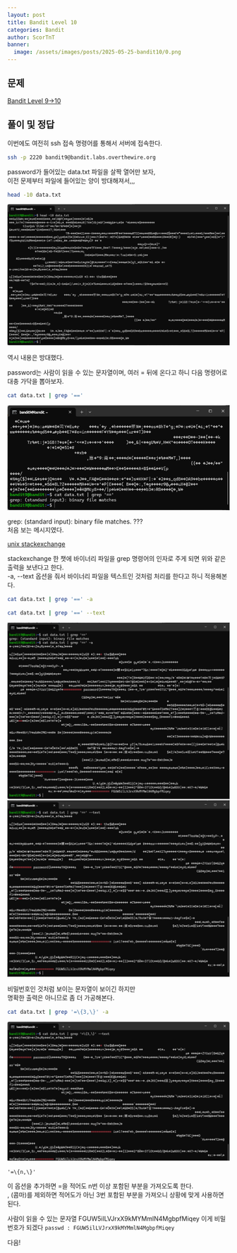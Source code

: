 ```yaml
---
layout: post
title: Bandit Level 10
categories: Bandit
author: ScorTnT
banner:
  image: /assets/images/posts/2025-05-25-bandit10/0.png
---
```


## 문제

[Bandit Level 9->10](https://overthewire.org/wargames/bandit/bandit10.html)

## 풀이 및 정답

이번에도 여전히 ssh 접속 명령어를 통해서 서버에 접속한다.
```bash
ssh -p 2220 bandit9@bandit.labs.overthewire.org
```
password가 들어있는 data.txt 파일을 살짝 열어만 보자,  
이전 문제부터 파일에 들어있는 양이 방대해져서,,,  

```bash
head -10 data.txt
```
![](/assets/images/posts/2025-05-25-bandit10/0.png)

역시 내용은 방대했다.  

password는 사람이 읽을 수 있는 문자열이며, 여러 = 뒤에 온다고 하니 다음 명령어로 대충 가닥을 뽑아보자.  

```bash
cat data.txt | grep '=='
```
![](/assets/images/posts/2025-05-25-bandit10/1.png)
  
grep: (standard input): binary file matches. ???  
처음 보는 메시지였다.  

[unix stackexchange](https://unix.stackexchange.com/questions/335716/grep-returns-binary-file-standard-input-matches-when-trying-to-find-a-string)

stackexchange 한 챗에 바이너리 파일을 grep 명령어의 인자로 주게 되면 위와 같은 출력을 보낸다고 한다.  
-a, --text 옵션을 줘서 바이너리 파일을 텍스트인 것처럼 처리를 한다고 하니 적용해본다.

```bash
cat data.txt | grep '==' -a
```
```bash
cat data.txt | grep '==' --text
```
![](/assets/images/posts/2025-05-25-bandit10/2.png)
![](/assets/images/posts/2025-05-25-bandit10/3.png)
  
비밀번호인 것처럼 보이는 문자열이 보이긴 하지만  
명확한 출력은 아니므로 좀 더 가공해본다.

```bash
cat data.txt | grep '=\{3,\}' -a
```
![](/assets/images/posts/2025-05-25-bandit10/4.png)
```option
'=\{n,\}'
```
이 옵션을 추가하면 =을 적어도 n번 이상 포함된 부분을 가져오도록 한다.  
, (콤마)를 제외하면 적어도가 아닌 3번 포함된 부분을 가져오니 상황에 맞게 사용하면 된다.  

사람이 읽을 수 있는 문자열 FGUW5ilLVJrxX9kMYMmlN4MgbpfMiqey 이게 비밀번호가 되겠다
`passwd : FGUW5ilLVJrxX9kMYMmlN4MgbpfMiqey`
  
다음!